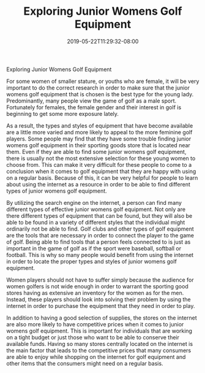 ﻿---
title: "Exploring Junior Womens Golf Equipment"
date: 2019-05-22T11:29:32-08:00
description: "junior golf Tips for Web Success"
featured_image: "/images/junior golf.jpg"
tags: ["junior golf"]
---

Exploring Junior Womens Golf Equipment

For some women of smaller stature, or youths who are female, it will be very important to do the correct research in order to make sure that the junior womens golf equipment that is chosen is the best type for the young lady.  Predominantly, many people view the game of golf as a male sport.  Fortunately for females, the female gender and their interest in golf is beginning to get some more exposure lately.

As a result, the types and styles of equipment that have become available are a little more varied and more likely to appeal to the more feminine golf players.  Some people may find that they have some trouble finding junior womens golf equipment in their sporting goods store that is located near them.  Even if they are able to find some junior womens golf equipment, there is usually not the most extensive selection for these young women to choose from.  This can make it very difficult for these people to come to a conclusion when it comes to golf equipment that they are happy with using on a regular basis.  Because of this, it can be very helpful for people to learn about using the internet as a resource in order to be able to find different types of junior womens golf equipment.  

By utilizing the search engine on the internet, a person can find many different types of effective junior womens golf equipment.  Not only are there different types of equipment that can be found, but they will also be able to be found in a variety of different styles that the individual might ordinarily not be able to find.  Golf clubs and other types of golf equipment are the tools that are necessary in order to connect the player to the game of golf.  Being able to find tools that a person feels connected to is just as important in the game of golf as if the sport were baseball, softball or football.  This is why so many people would benefit from using the internet in order to locate the proper types and styles of junior womens golf equipment.

Women players should not have to suffer simply because the audience for women golfers is not wide enough in order to warrant the sporting good stores having as extensive an inventory for the women as for the men.  Instead, these players should look into solving their problem by using the internet in order to purchase the equipment that they need in order to play.

In addition to having a good selection of supplies, the stores on the internet are also more likely to have competitive prices when it comes to junior womens golf equipment.  This is important for individuals that are working on a tight budget or just those who want to be able to conserve their available funds.  Having so many stores centrally located on the internet is the main factor that leads to the competitive prices that many consumers are able to enjoy while shopping on the internet for golf equipment and other items that the consumers might need on a regular basis.



